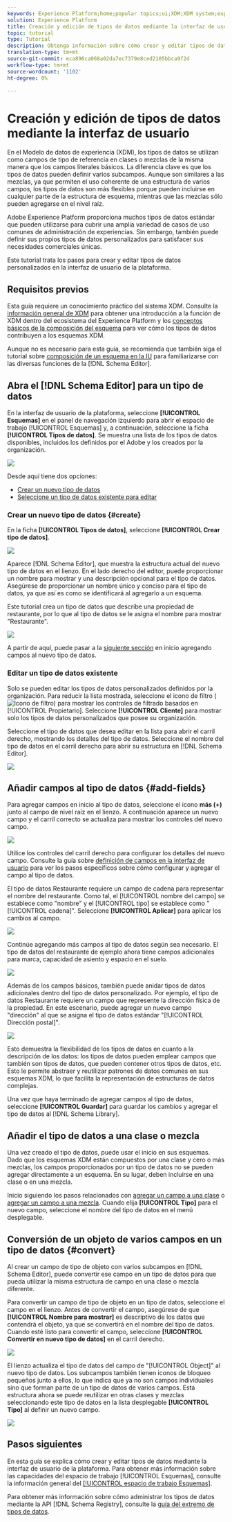 ```yaml
---
keywords: Experience Platform;home;popular topics;ui;XDM;XDM system;experience data model;Experience data model;Experience Data Model;data model;Data Model;schema registry;Schema Registry;schema;Schema;schemas;Schemas;create;data type;data types;
solution: Experience Platform
title: Creación y edición de tipos de datos mediante la interfaz de usuario
topic: tutorial
type: Tutorial
description: Obtenga información sobre cómo crear y editar tipos de datos en la interfaz de usuario del Experience Platform.
translation-type: tm+mt
source-git-commit: eca896ca068a02da7ec7379e8ced2105bbca9f2d
workflow-type: tm+mt
source-wordcount: '1102'
ht-degree: 0%

---
```



# Creación y edición de tipos de datos mediante la interfaz de usuario

En el Modelo de datos de experiencia (XDM), los tipos de datos se utilizan como campos de tipo de referencia en clases o mezclas de la misma manera que los campos literales básicos. La diferencia clave es que los tipos de datos pueden definir varios subcampos. Aunque son similares a las mezclas, ya que permiten el uso coherente de una estructura de varios campos, los tipos de datos son más flexibles porque pueden incluirse en cualquier parte de la estructura de esquema, mientras que las mezclas sólo pueden agregarse en el nivel raíz.

Adobe Experience Platform proporciona muchos tipos de datos estándar que pueden utilizarse para cubrir una amplia variedad de casos de uso comunes de administración de experiencias. Sin embargo, también puede definir sus propios tipos de datos personalizados para satisfacer sus necesidades comerciales únicas.

Este tutorial trata los pasos para crear y editar tipos de datos personalizados en la interfaz de usuario de la plataforma.

## Requisitos previos

Esta guía requiere un conocimiento práctico del sistema XDM. Consulte la [información general de XDM](../../home.md) para obtener una introducción a la función de XDM dentro del ecosistema del Experience Platform y los [conceptos básicos de la composición del esquema](../../schema/composition.md) para ver cómo los tipos de datos contribuyen a los esquemas XDM.

Aunque no es necesario para esta guía, se recomienda que también siga el tutorial sobre [composición de un esquema en la IU](../../tutorials/create-schema-ui.md) para familiarizarse con las diversas funciones de la [!DNL Schema Editor].

## Abra el [!DNL Schema Editor] para un tipo de datos

En la interfaz de usuario de la plataforma, seleccione **[!UICONTROL Esquemas]** en el panel de navegación izquierdo para abrir el espacio de trabajo [!UICONTROL Esquemas] y, a continuación, seleccione la ficha **[!UICONTROL Tipos de datos]**. Se muestra una lista de los tipos de datos disponibles, incluidos los definidos por el Adobe y los creados por la organización.

![](../../images/ui/resources/data-types/data-types-tab.png)

Desde aquí tiene dos opciones:

- [Crear un nuevo tipo de datos](#create)
- [Seleccione un tipo de datos existente para editar](#edit)

### Crear un nuevo tipo de datos {#create}

En la ficha **[!UICONTROL Tipos de datos]**, seleccione **[!UICONTROL Crear tipo de datos]**.

![](../../images/ui/resources/data-types/create.png)

Aparece [!DNL Schema Editor], que muestra la estructura actual del nuevo tipo de datos en el lienzo. En el lado derecho del editor, puede proporcionar un nombre para mostrar y una descripción opcional para el tipo de datos. Asegúrese de proporcionar un nombre único y conciso para el tipo de datos, ya que así es como se identificará al agregarlo a un esquema.

Este tutorial crea un tipo de datos que describe una propiedad de restaurante, por lo que al tipo de datos se le asigna el nombre para mostrar &quot;Restaurante&quot;.

![](../../images/ui/resources/data-types/data-type-properties.png)

A partir de aquí, puede pasar a la [siguiente sección](#add-fields) en inicio agregando campos al nuevo tipo de datos.

### Editar un tipo de datos existente

Solo se pueden editar los tipos de datos personalizados definidos por la organización. Para reducir la lista mostrada, seleccione el icono de filtro (![Icono de filtro](../../images/ui/resources/data-types/filter.png)) para mostrar los controles de filtrado basados en [!UICONTROL Propietario]. Seleccione **[!UICONTROL Cliente]** para mostrar solo los tipos de datos personalizados que posee su organización.

Seleccione el tipo de datos que desea editar en la lista para abrir el carril derecho, mostrando los detalles del tipo de datos. Seleccione el nombre del tipo de datos en el carril derecho para abrir su estructura en [!DNL Schema Editor].

![](../../images/ui/resources/data-types/edit.png)

## Añadir campos al tipo de datos {#add-fields}

Para agregar campos en inicio al tipo de datos, seleccione el icono **más (+)** junto al campo de nivel raíz en el lienzo. A continuación aparece un nuevo campo y el carril correcto se actualiza para mostrar los controles del nuevo campo.

![](../../images/ui/resources/data-types/new-field.png)

Utilice los controles del carril derecho para configurar los detalles del nuevo campo. Consulte la guía sobre [definición de campos en la interfaz de usuario](../fields/overview.md#define) para ver los pasos específicos sobre cómo configurar y agregar el campo al tipo de datos.

El tipo de datos Restaurante requiere un campo de cadena para representar el nombre del restaurante. Como tal, el [!UICONTROL nombre del campo] se establece como &quot;nombre&quot; y el [!UICONTROL tipo] se establece como &quot;[!UICONTROL cadena]&quot;. Seleccione **[!UICONTROL Aplicar]** para aplicar los cambios al campo.

![](../../images/ui/resources/data-types/name-field.png)

Continúe agregando más campos al tipo de datos según sea necesario. El tipo de datos del restaurante de ejemplo ahora tiene campos adicionales para marca, capacidad de asiento y espacio en el suelo.

![](../../images/ui/resources/data-types/more-fields.png)

Además de los campos básicos, también puede anidar tipos de datos adicionales dentro del tipo de datos personalizado. Por ejemplo, el tipo de datos Restaurante requiere un campo que represente la dirección física de la propiedad. En este escenario, puede agregar un nuevo campo &quot;dirección&quot; al que se asigna el tipo de datos estándar &quot;[!UICONTROL Dirección postal]&quot;.

![](../../images/ui/resources/data-types/address-field.png)

Esto demuestra la flexibilidad de los tipos de datos en cuanto a la descripción de los datos: los tipos de datos pueden emplear campos que también son tipos de datos, que pueden contener otros tipos de datos, etc. Esto le permite abstraer y reutilizar patrones de datos comunes en sus esquemas XDM, lo que facilita la representación de estructuras de datos complejas.

Una vez que haya terminado de agregar campos al tipo de datos, seleccione **[!UICONTROL Guardar]** para guardar los cambios y agregar el tipo de datos al [!DNL Schema Library].

## Añadir el tipo de datos a una clase o mezcla

Una vez creado el tipo de datos, puede usar el inicio en sus esquemas. Dado que los esquemas XDM están compuestos por una clase y cero o más mezclas, los campos proporcionados por un tipo de datos no se pueden agregar directamente a un esquema. En su lugar, deben incluirse en una clase o en una mezcla.

Inicio siguiendo los pasos relacionados con [agregar un campo a una clase](./classes.md#add-fields) o [agregar un campo a una mezcla](./mixins.md#add-fields). Cuando elija **[!UICONTROL Tipo]** para el nuevo campo, seleccione el nombre del tipo de datos en el menú desplegable.

## Conversión de un objeto de varios campos en un tipo de datos {#convert}

Al crear un campo de tipo de objeto con varios subcampos en [!DNL Schema Editor], puede convertir ese campo en un tipo de datos para que pueda utilizar la misma estructura de campo en una clase o mezcla diferente.

Para convertir un campo de tipo de objeto en un tipo de datos, seleccione el campo en el lienzo. Antes de convertir el campo, asegúrese de que **[!UICONTROL Nombre para mostrar]** es descriptivo de los datos que contendrá el objeto, ya que se convertirá en el nombre del tipo de datos. Cuando esté listo para convertir el campo, seleccione **[!UICONTROL Convertir en nuevo tipo de datos]** en el carril derecho.

![](../../images/ui/resources/data-types/convert-object.png)

El lienzo actualiza el tipo de datos del campo de &quot;[!UICONTROL Object]&quot; al nuevo tipo de datos. Los subcampos también tienen iconos de bloqueo pequeños junto a ellos, lo que indica que ya no son campos individuales sino que forman parte de un tipo de datos de varios campos. Esta estructura ahora se puede reutilizar en otras clases y mezclas seleccionando este tipo de datos en la lista desplegable **[!UICONTROL Tipo]** al definir un nuevo campo.

![](../../images/ui/resources/data-types/converted.png)

## Pasos siguientes

En esta guía se explica cómo crear y editar tipos de datos mediante la interfaz de usuario de la plataforma. Para obtener más información sobre las capacidades del espacio de trabajo [!UICONTROL Esquemas], consulte la información general del [[!UICONTROL espacio de trabajo Esquemas]](../overview.md).

Para obtener más información sobre cómo administrar los tipos de datos mediante la API [!DNL Schema Registry], consulte la [guía del extremo de tipos de datos](../../api/data-types.md).
